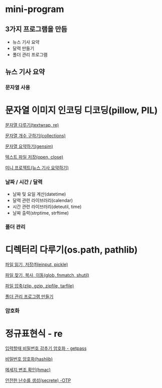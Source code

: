 # mini-program

## 3가지 프로그램을 만듬
- 뉴스 기사 요약
- 달력 만들기
- 폴더 관리 프로그램

## 뉴스 기사 요약
### 문자열 사용
# 문자열 이미지 인코딩 디코딩(pillow, PIL)

[문자열 다루기(textwrap, re)](https://www.notion.so/textwrap-re-f2d3b4c5205d4d73bddc9926af859294)

[문자열 개수 구하기(collections)](https://www.notion.so/collections-b86aacb0ba0c45a6b5ec632881d0dc9b)

[문자열 요약하기(gensim)](https://www.notion.so/gensim-baeab452d6c74c80b9d4f48632bf41ed)

[텍스트 파일 저장(open, close)](https://www.notion.so/open-close-d70e7d0b3d1c44a4a71064efc6d98678)

[미니 프로젝트(뉴스 기사 요약하기)](https://www.notion.so/54e5cf0d1fd241bea9220eee57436759)

### 날짜 / 시간 / 달력
- 날짜 및 요일 계산(datetime)
- 달력 관련 라이브러리(calendar)
- 시간 관련 라이브러리(deteutil, time)
- 날짜 출력(strptime, strftime)

### 폴더 관리
# 디렉터리 다루기(os.path, pathlib)

[파일 읽기, 저장(fileinput, pickle)](https://www.notion.so/fileinput-pickle-c533a35323fc4f42b48e2f69d16acf80)

[파일 찾기, 복사, 이동(glob, fnmatch, shutil)](https://www.notion.so/glob-fnmatch-shutil-fe8f7476b1014ea8bdca66c4a9874c32)

[파일 압축(zlip, gzip, zipfile, tarfile)](https://www.notion.so/zlip-gzip-zipfile-tarfile-3c24649004944f499e5c8051b09dd5f5)

[폴더 관리 프로그램 만들기](https://www.notion.so/d29d11c8f2624ac2bd4f6deb1183519d)

### 암호화
# 정규표현식 - re

[입력할때 비밀번호 감추기 암호화 - getpass](https://www.notion.so/getpass-1987aaf026264476a1271f31ff6ec4b7)

[비밀번호 암호화(hashlib)](https://www.notion.so/hashlib-2a2a08b5fe9b490185b8777b88fcd833)

[메세지 변조 확인(hmac)](https://www.notion.so/hmac-13b2855dc364462ea6194196e1afefe8)

[안전한 난수를 생성(secrete) -OTP](https://www.notion.so/secrete-OTP-8957a5ffdbad468c82513ebdb6d04abb)
